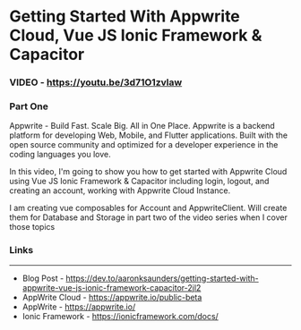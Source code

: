 # Getting Started With Appwrite Cloud, Vue JS Ionic Framework & Capacitor

### VIDEO - https://youtu.be/3d71O1zvlaw

### Part One
Appwrite - Build Fast. Scale Big. All in One Place.
Appwrite is a backend platform for developing Web, Mobile, and Flutter applications. Built with the open source community and optimized for a developer experience in the coding languages you love.

In this video, I'm going to show you how to get started with Appwrite  Cloud using Vue JS Ionic Framework & Capacitor including login, logout, and creating an account, working with Appwrite Cloud Instance.

I am creating vue composables for Account and AppwriteClient. Will create them for Database and Storage in part two of the video series when I cover those topics


### Links
--------------------------
- Blog Post - https://dev.to/aaronksaunders/getting-started-with-appwrite-vue-js-ionic-framework-capacitor-2jl2
- AppWrite Cloud - https://appwrite.io/public-beta
- AppWrite - https://appwrite.io/
- Ionic Framework - https://ionicframework.com/docs/
